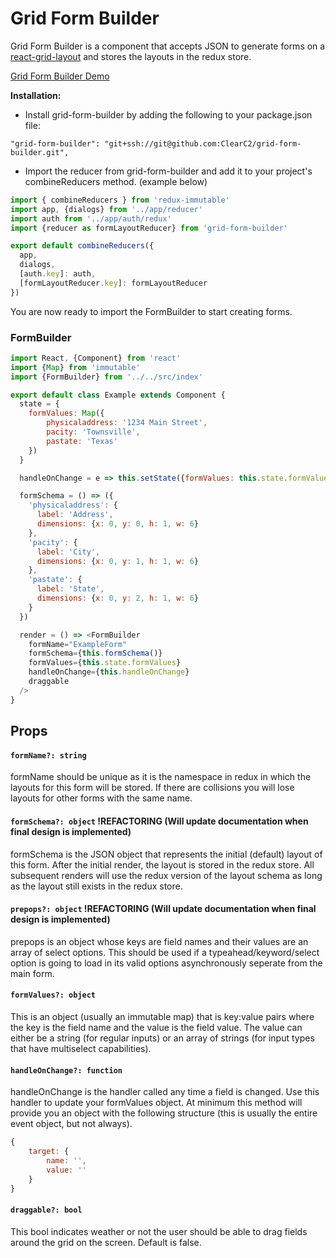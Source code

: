 # Grid Form Builder

Grid Form Builder is a component that accepts JSON to generate forms on a [react-grid-layout](https://github.com/STRML/react-grid-layout) and stores the layouts in the redux store. 

[Grid Form Builder Demo](https://i.imgur.com/yrJ3PR6.mp4)

**Installation:**


* Install grid-form-builder by adding the following to your package.json file:

```
"grid-form-builder": "git+ssh://git@github.com:ClearC2/grid-form-builder.git",
```

* Import the reducer from grid-form-builder and add it to your project's combineReducers method. (example below)

```javascript
import { combineReducers } from 'redux-immutable'
import app, {dialogs} from '../app/reducer'
import auth from '../app/auth/redux'
import {reducer as formLayoutReducer} from 'grid-form-builder'

export default combineReducers({
  app,
  dialogs,
  [auth.key]: auth,
  [formLayoutReducer.key]: formLayoutReducer
})
```

You are now ready to import the FormBuilder to start creating forms.

### FormBuilder

```javascript
import React, {Component} from 'react'
import {Map} from 'immutable'
import {FormBuilder} from '../../src/index'

export default class Example extends Component {
  state = {
    formValues: Map({
        physicaladdress: '1234 Main Street',
        pacity: 'Townsville',
        pastate: 'Texas'
    })
  }

  handleOnChange = e => this.setState({formValues: this.state.formValues.set(e.target.name, e.target.value)})

  formSchema = () => ({
    'physicaladdress': {
      label: 'Address',
      dimensions: {x: 0, y: 0, h: 1, w: 6}
    },
    'pacity': {
      label: 'City',
      dimensions: {x: 0, y: 1, h: 1, w: 6}
    },
    'pastate': {
      label: 'State',
      dimensions: {x: 0, y: 2, h: 1, w: 6}
    }
  })

  render = () => <FormBuilder
    formName="ExampleForm"
    formSchema={this.formSchema()}
    formValues={this.state.formValues}
    handleOnChange={this.handleOnChange}
    draggable
  />
}
```

## Props
#### `formName?: string` 
formName should be unique as it is the namespace in redux in which the layouts for this form will be stored. If there are collisions you will lose layouts for other forms with the same name.

#### `formSchema?: object` !REFACTORING (Will update documentation when final design is implemented)
formSchema is the JSON object that represents the initial (default) layout of this form. After the initial render, the layout is stored in the redux store. All subsequent renders will use the redux version of the layout schema as long as the layout still exists in the redux store.

#### `prepops?: object` !REFACTORING (Will update documentation when final design is implemented)
prepops is an object whose keys are field names and their values are an array of select options. This should be used if a typeahead/keyword/select option is going to load in its valid options asynchronously seperate from the main form.

#### `formValues?: object`
This is an object (usually an immutable map) that is key:value pairs where the key is the field name and the value is the field value. The value can either be a string (for regular inputs) or an array of strings (for input types that have multiselect capabilities).

#### `handleOnChange?: function`
handleOnChange is the handler called any time a field is changed. Use this handler to update your formValues object. At minimum this method will provide you an object with the following structure (this is usually the entire event object, but not always).

```javascript
{
    target: {
        name: '',
        value: ''
    }
}
```

#### `draggable?: bool`
This bool indicates weather or not the user should be able to drag fields around the grid on the screen. Default is false.
